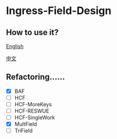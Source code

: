 # Ingress-Field-Design

## How to use it?

[English](https://github.com/Konano/Ingress-Field-Design/wiki/Instructions-for-use)

[中文](https://github.com/Konano/Ingress-Field-Design/wiki/%E4%BD%BF%E7%94%A8%E8%AF%B4%E6%98%8E)

## Refactoring……

- [x] BAF
- [ ] HCF
- [ ] HCF-MoreKeys
- [ ] HCF-RESWUE
- [ ] HCF-SingleWork
- [x] MultField
- [ ] TriField
